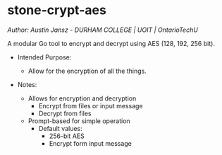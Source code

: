 # stone-crypt-aes

*Author: Austin Jansz - DURHAM COLLEGE | UOIT | OntarioTechU*

A modular Go tool to encrypt and decrypt using AES (128, 192, 256 bit).

- Intended Purpose:
    - Allow for the encryption of all the things.

- Notes:
    - Allows for encryption and decryption
      - Encrypt from files or input message
      - Decrypt from files
    - Prompt-based for simple operation
      - Default values:
        - 256-bit AES
        - Encrypt form input message
